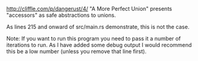 http://cliffle.com/p/dangerust/4/ "A More Perfect Union" presents "accessors" as safe abstractions to unions.

As lines 215 and onward of src/main.rs demonstrate, this is not the case.

Note: If you want to run this program you need to pass it a number of iterations to run. As I have added some debug output I would recommend this be a low number (unless you remove that line first).